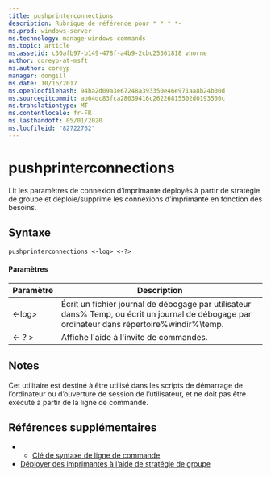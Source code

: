 ```yaml
---
title: pushprinterconnections
description: Rubrique de référence pour * * * *-
ms.prod: windows-server
ms.technology: manage-windows-commands
ms.topic: article
ms.assetid: c30afb97-b149-478f-a4b9-2cbc25361818 vhorne
author: coreyp-at-msft
ms.author: coreyp
manager: dongill
ms.date: 10/16/2017
ms.openlocfilehash: 94ba2d09a3e67248a393350e46e971aa8b24b00d
ms.sourcegitcommit: ab64dc83fca28039416c26226815502d0193500c
ms.translationtype: MT
ms.contentlocale: fr-FR
ms.lasthandoff: 05/01/2020
ms.locfileid: "82722762"
---
```

# <a name="pushprinterconnections"></a>pushprinterconnections



Lit les paramètres de connexion d’imprimante déployés à partir de stratégie de groupe et déploie/supprime les connexions d’imprimante en fonction des besoins.

## <a name="syntax"></a>Syntaxe

```
pushprinterconnections <-log> <-?>
```

#### <a name="parameters"></a>Paramètres

|Paramètre|Description|
|---------|-----------|
|<-log>|Écrit un fichier journal de débogage par utilisateur dans% Temp, ou écrit un journal de débogage par ordinateur dans répertoire%windir%\temp.|
|<- ? >|Affiche l'aide à l'invite de commandes.|

## <a name="remarks"></a>Notes 

Cet utilitaire est destiné à être utilisé dans les scripts de démarrage de l’ordinateur ou d’ouverture de session de l’utilisateur, et ne doit pas être exécuté à partir de la ligne de commande.

## <a name="additional-references"></a>Références supplémentaires

-   - [Clé de syntaxe de ligne de commande](command-line-syntax-key.md)
-   [Déployer des imprimantes à l’aide de stratégie de groupe](https://go.microsoft.com/fwlink/?LinkId=230627)